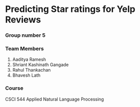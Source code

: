 # Predicting Star ratings for Yelp Reviews

### Group number 5

### Team Members
1. Aaditya Ramesh
2. Shriant Kashinath Gangade
3. Rahul Thankachan
4. Bhavesh Lath


### Course
CSCI 544 Applied Natural Language Processing





